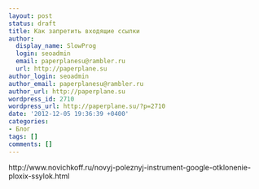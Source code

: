 ```yaml
---
layout: post
status: draft
title: Как запретить входящие ссылки
author:
  display_name: SlowProg
  login: seoadmin
  email: paperplanesu@rambler.ru
  url: http://paperplane.su
author_login: seoadmin
author_email: paperplanesu@rambler.ru
author_url: http://paperplane.su
wordpress_id: 2710
wordpress_url: http://paperplane.su/?p=2710
date: '2012-12-05 19:36:39 +0400'
categories:
- Блог
tags: []
comments: []
---
```

<p>http:&#47;&#47;www.novichkoff.ru&#47;novyj-poleznyj-instrument-google-otklonenie-ploxix-ssylok.html</p>
